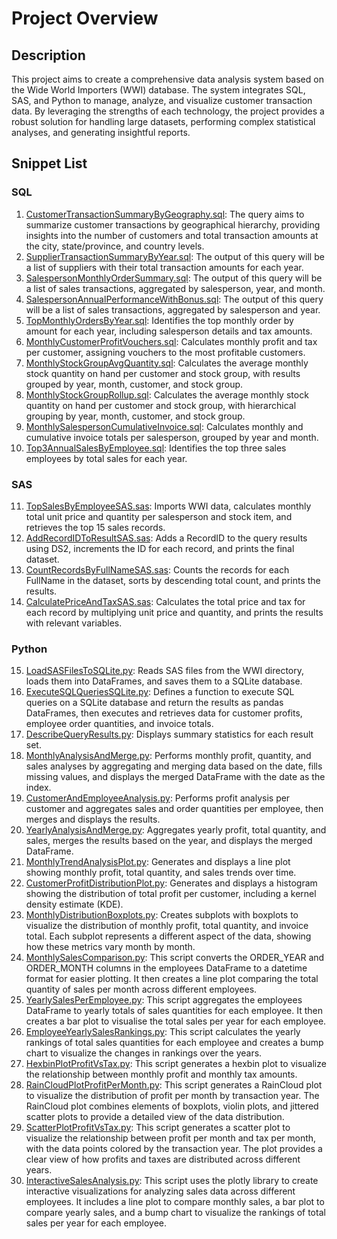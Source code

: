 # Project Overview

## Description

This project aims to create a comprehensive data analysis system based on the Wide World Importers (WWI) database. The system integrates SQL, SAS, and Python to manage, analyze, and visualize customer transaction data. By leveraging the strengths of each technology, the project provides a robust solution for handling large datasets, performing complex statistical analyses, and generating insightful reports.

## Snippet List

### SQL

1. [CustomerTransactionSummaryByGeography.sql](CustomerTransactionSummaryByGeography.sql): The query aims to summarize customer transactions by geographical hierarchy, providing insights into the number of customers and total transaction amounts at the city, state/province, and country levels.
2. [SupplierTransactionSummaryByYear.sql](SupplierTransactionSummaryByYear.sql): The output of this query will be a list of suppliers with their total transaction amounts for each year.
3. [SalespersonMonthlyOrderSummary.sql](SalespersonMonthlyOrderSummary.sql): The output of this query will be a list of sales transactions, aggregated by salesperson, year, and month.
4. [SalespersonAnnualPerformanceWithBonus.sql](SalespersonAnnualPerformanceWithBonus.sql): The output of this query will be a list of sales transactions, aggregated by salesperson and year.
5. [TopMonthlyOrdersByYear.sql](TopMonthlyOrdersByYear.sql): Identifies the top monthly order by amount for each year, including salesperson details and tax amounts.
6. [MonthlyCustomerProfitVouchers.sql](MonthlyCustomerProfitVouchers.sql): Calculates monthly profit and tax per customer, assigning vouchers to the most profitable customers.
7. [MonthlyStockGroupAvgQuantity.sql](MonthlyStockGroupAvgQuantity.sql): Calculates the average monthly stock quantity on hand per customer and stock group, with results grouped by year, month, customer, and stock group.
8. [MonthlyStockGroupRollup.sql](MonthlyStockGroupRollup.sql): Calculates the average monthly stock quantity on hand per customer and stock group, with hierarchical grouping by year, month, customer, and stock group.
9. [MonthlySalespersonCumulativeInvoice.sql](MonthlySalespersonCumulativeInvoice.sql): Calculates monthly and cumulative invoice totals per salesperson, grouped by year and month.
10. [Top3AnnualSalesByEmployee.sql](Top3AnnualSalesByEmployee.sql): Identifies the top three sales employees by total sales for each year.

### SAS

11. [TopSalesByEmployeeSAS.sas](SAS/TopSalesByEmployeeSAS.sas): Imports WWI data, calculates monthly total unit price and quantity per salesperson and stock item, and retrieves the top 15 sales records.
12. [AddRecordIDToResultSAS.sas](AddRecordIDToResultSAS.sas): Adds a RecordID to the query results using DS2, increments the ID for each record, and prints the final dataset.
13. [CountRecordsByFullNameSAS.sas](CountRecordsByFullNameSAS.sas): Counts the records for each FullName in the dataset, sorts by descending total count, and prints the results.
14. [CalculatePriceAndTaxSAS.sas](CalculatePriceAndTaxSAS.sas): Calculates the total price and tax for each record by multiplying unit price and quantity, and prints the results with relevant variables.

### Python

15. [LoadSASFilesToSQLite.py](Python/LoadSASFilesToSQLite.py): Reads SAS files from the WWI directory, loads them into DataFrames, and saves them to a SQLite database.
16. [ExecuteSQLQueriesSQLite.py](Python/ExecuteSQLQueriesSQLite.py): Defines a function to execute SQL queries on a SQLite database and return the results as pandas DataFrames, then executes and retrieves data for customer profits, employee order quantities, and invoice totals.
17. [DescribeQueryResults.py](Python/DescribeQueryResults.py): Displays summary statistics for each result set.
18. [MonthlyAnalysisAndMerge.py](Python/MonthlyAnalysisAndMerge.py): Performs monthly profit, quantity, and sales analyses by aggregating and merging data based on the date, fills missing values, and displays the merged DataFrame with the date as the index.
19. [CustomerAndEmployeeAnalysis.py](Python/CustomerAndEmployeeAnalysis.py): Performs profit analysis per customer and aggregates sales and order quantities per employee, then merges and displays the results.
20. [YearlyAnalysisAndMerge.py](Python/YearlyAnalysisAndMerge.py): Aggregates yearly profit, total quantity, and sales, merges the results based on the year, and displays the merged DataFrame.
21. [MonthlyTrendAnalysisPlot.py](Python/MonthlyTrendAnalysisPlot.py): Generates and displays a line plot showing monthly profit, total quantity, and sales trends over time.
22. [CustomerProfitDistributionPlot.py](Python/CustomerProfitDistributionPlot.py): Generates and displays a histogram showing the distribution of total profit per customer, including a kernel density estimate (KDE).
23. [MonthlyDistributionBoxplots.py](Python/MonthlyDistributionBoxplots.py): Creates subplots with boxplots to visualize the distribution of monthly profit, total quantity, and invoice total. Each subplot represents a different aspect of the data, showing how these metrics vary month by month.
24. [MonthlySalesComparison.py](Python/MonthlySalesComparison.py): This script converts the ORDER_YEAR and ORDER_MONTH columns in the employees DataFrame to a datetime format for easier plotting. It then creates a line plot comparing the total quantity of sales per month across different employees.
25. [YearlySalesPerEmployee.py](Python/YearlySalesPerEmployee.py): This script aggregates the employees DataFrame to yearly totals of sales quantities for each employee. It then creates a bar plot to visualise the total sales per year for each employee.
26. [EmployeeYearlySalesRankings.py](Python/EmployeeYearlySalesRankings.py): This script calculates the yearly rankings of total sales quantities for each employee and creates a bump chart to visualize the changes in rankings over the years.
27. [HexbinPlotProfitVsTax.py](Python/HexbinPlotProfitVsTax.py): This script generates a hexbin plot to visualize the relationship between monthly profit and monthly tax amounts.
28. [RainCloudPlotProfitPerMonth.py](Python/RainCloudPlotProfitPerMonth.py): This script generates a RainCloud plot to visualize the distribution of profit per month by transaction year. The RainCloud plot combines elements of boxplots, violin plots, and jittered scatter plots to provide a detailed view of the data distribution.
29. [ScatterPlotProfitVsTax.py](Python/ScatterPlotProfitVsTax.py): This script generates a scatter plot to visualize the relationship between profit per month and tax per month, with the data points colored by the transaction year. The plot provides a clear view of how profits and taxes are distributed across different years.
30. [InteractiveSalesAnalysis.py](Python/InteractiveSalesAnalysis.py): This script uses the plotly library to create interactive visualizations for analyzing sales data across different employees. It includes a line plot to compare monthly sales, a bar plot to compare yearly sales, and a bump chart to visualize the rankings of total sales per year for each employee.

